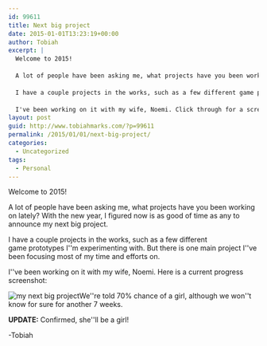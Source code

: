 ```yaml
---
id: 99611
title: Next big project
date: 2015-01-01T13:23:19+00:00
author: Tobiah
excerpt: |
  Welcome to 2015!
  
  A lot of people have been asking me, what projects have you been working on lately? With the new year, I figured now is as good of time as any to announce my next big project.
  
  I have a couple projects in the works, such as a few different game prototypes I'm experimenting with. But there is one main project I've been focusing most of my time and efforts on.
  
  I've been working on it with my wife, Noemi. Click through for a screenshot!
layout: post
guid: http://www.tobiahmarks.com/?p=99611
permalink: /2015/01/01/next-big-project/
categories:
  - Uncategorized
tags:
  - Personal
---
```

Welcome to 2015!

A lot of people have been asking me, what projects have you been working on lately? With the new year, I figured now is as good of time as any to announce my next big project.

I have a couple projects in the works, such as a few different game prototypes I''m experimenting with. But there is one main project I''ve been focusing most of my time and efforts on.

I''ve been working on it with my wife, Noemi. Here is a current progress screenshot:

<img class="aligncenter wp-image-99641 size-full" src="/assets/2015/01/GONZALEZ_MONICA_3.jpg?resize=640%2C459" alt="my next big project" width="640" height="459" srcset="/assets/2015/01/GONZALEZ_MONICA_3.jpg?w=640 640w, /assets/2015/01/GONZALEZ_MONICA_3.jpg?resize=300%2C215 300w" sizes="(max-width: 640px) 100vw, 640px" data-recalc-dims="1" />We''re told 70% chance of a girl, although we won''t know for sure for another 7 weeks.

**UPDATE:** Confirmed, she''ll be a girl!

-Tobiah